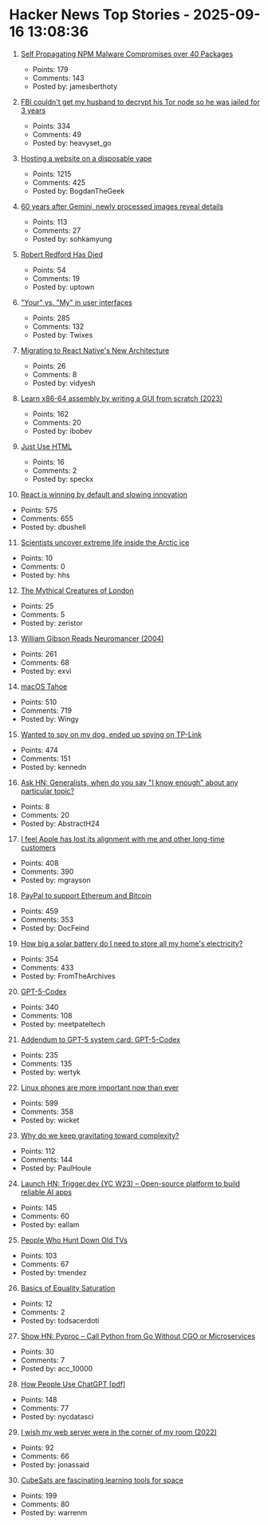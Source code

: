 # Hacker News Top Stories - 2025-09-16 13:08:36

1. [Self Propagating NPM Malware Compromises over 40 Packages](https://www.stepsecurity.io/blog/ctrl-tinycolor-and-40-npm-packages-compromised)
   - Points: 179
   - Comments: 143
   - Posted by: jamesberthoty

2. [FBI couldn't get my husband to decrypt his Tor node so he was jailed for 3 years](https://old.reddit.com/r/TOR/comments/1ni5drm/the_fbi_couldnt_get_my_husband_to_decrypt_his_tor/)
   - Points: 334
   - Comments: 49
   - Posted by: heavyset_go

3. [Hosting a website on a disposable vape](https://bogdanthegeek.github.io/blog/projects/vapeserver/)
   - Points: 1215
   - Comments: 425
   - Posted by: BogdanTheGeek

4. [60 years after Gemini, newly processed images reveal details](https://arstechnica.com/space/2025/09/60-years-after-gemini-newly-processed-images-reveal-incredible-details/)
   - Points: 113
   - Comments: 27
   - Posted by: sohkamyung

5. [Robert Redford Has Died](https://www.nytimes.com/2025/09/16/movies/robert-redford-dead.html)
   - Points: 54
   - Comments: 19
   - Posted by: uptown

6. ["Your" vs. "My" in user interfaces](https://adamsilver.io/blog/your-vs-my-in-user-interfaces/)
   - Points: 285
   - Comments: 132
   - Posted by: Twixes

7. [Migrating to React Native's New Architecture](https://shopify.engineering/react-native-new-architecture)
   - Points: 26
   - Comments: 8
   - Posted by: vidyesh

8. [Learn x86-64 assembly by writing a GUI from scratch (2023)](https://gaultier.github.io/blog/x11_x64.html)
   - Points: 162
   - Comments: 20
   - Posted by: ibobev

9. [Just Use HTML](https://gomakethings.com/just-use-html/)
   - Points: 16
   - Comments: 2
   - Posted by: speckx

10. [React is winning by default and slowing innovation](https://www.lorenstew.art/blog/react-won-by-default/)
   - Points: 575
   - Comments: 655
   - Posted by: dbushell

11. [Scientists uncover extreme life inside the Arctic ice](https://news.stanford.edu/stories/2025/09/extreme-life-arctic-ice-diatoms-ecological-discovery)
   - Points: 10
   - Comments: 0
   - Posted by: hhs

12. [The Mythical Creatures of London](https://londonist.com/london/history/the-mythical-creatures-of-london)
   - Points: 25
   - Comments: 5
   - Posted by: zeristor

13. [William Gibson Reads Neuromancer (2004)](http://bearcave.com/bookrev/neuromancer/neuromancer_audio.html)
   - Points: 261
   - Comments: 68
   - Posted by: exvi

14. [macOS Tahoe](https://www.apple.com/os/macos/)
   - Points: 510
   - Comments: 719
   - Posted by: Wingy

15. [Wanted to spy on my dog, ended up spying on TP-Link](https://kennedn.com/blog/posts/tapo/)
   - Points: 474
   - Comments: 151
   - Posted by: kennedn

16. [Ask HN: Generalists, when do you say "I know enough" about any particular topic?](undefined)
   - Points: 8
   - Comments: 20
   - Posted by: AbstractH24

17. [I feel Apple has lost its alignment with me and other long-time customers](https://morrick.me/archives/10137)
   - Points: 408
   - Comments: 390
   - Posted by: mgrayson

18. [PayPal to support Ethereum and Bitcoin](https://newsroom.paypal-corp.com/2025-09-15-PayPal-Ushers-in-a-New-Era-of-Peer-to-Peer-Payments,-Reimagining-How-Money-Moves-to-Anyone,-Anywhere)
   - Points: 459
   - Comments: 353
   - Posted by: DocFeind

19. [How big a solar battery do I need to store all my home's electricity?](https://shkspr.mobi/blog/2025/09/how-big-a-solar-battery-do-i-need-to-store-all-my-homes-electricity/)
   - Points: 354
   - Comments: 433
   - Posted by: FromTheArchives

20. [GPT-5-Codex](https://openai.com/index/introducing-upgrades-to-codex/)
   - Points: 340
   - Comments: 108
   - Posted by: meetpateltech

21. [Addendum to GPT-5 system card: GPT-5-Codex](https://openai.com/index/gpt-5-system-card-addendum-gpt-5-codex/)
   - Points: 235
   - Comments: 135
   - Posted by: wertyk

22. [Linux phones are more important now than ever](https://feddit.org/post/18353777)
   - Points: 599
   - Comments: 358
   - Posted by: wicket

23. [Why do we keep gravitating toward complexity?](https://kyrylo.org/software/2025/08/21/why-do-software-developers-love-complexity.html)
   - Points: 112
   - Comments: 144
   - Posted by: PaulHoule

24. [Launch HN: Trigger.dev (YC W23) – Open-source platform to build reliable AI apps](undefined)
   - Points: 145
   - Comments: 60
   - Posted by: eallam

25. [People Who Hunt Down Old TVs](https://www.bbc.com/future/article/20250911-the-people-who-hunt-down-old-tvs)
   - Points: 103
   - Comments: 67
   - Posted by: tmendez

26. [Basics of Equality Saturation](https://egglog-python.readthedocs.io/latest/tutorials/tut_1_basics.html)
   - Points: 12
   - Comments: 2
   - Posted by: todsacerdoti

27. [Show HN: Pyproc – Call Python from Go Without CGO or Microservices](https://github.com/YuminosukeSato/pyproc)
   - Points: 30
   - Comments: 7
   - Posted by: acc_10000

28. [How People Use ChatGPT [pdf]](https://cdn.openai.com/pdf/a253471f-8260-40c6-a2cc-aa93fe9f142e/economic-research-chatgpt-usage-paper.pdf)
   - Points: 148
   - Comments: 77
   - Posted by: nycdatasci

29. [I wish my web server were in the corner of my room (2022)](https://interconnected.org/home/2022/10/10/servers)
   - Points: 92
   - Comments: 66
   - Posted by: jonassaid

30. [CubeSats are fascinating learning tools for space](https://www.jeffgeerling.com/blog/2025/cubesats-are-fascinating-learning-tools-space)
   - Points: 199
   - Comments: 80
   - Posted by: warrenm

